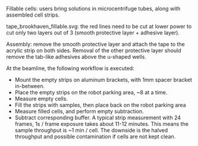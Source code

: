 Fillable cells: users bring solutions in microcentrifuge tubes, along with assembled cell strips. 

tape_brookhaven_fillable.svg: the red lines need to be cut at lower power to cut only two layers out of 3 (smooth protective layer + adhesive layer). 

Assembly: remove the smooth protective layer and attach the tape to the acrylic strip on both sides. Removal of the other protective layer should remove the tab-like adhesives above the u-shaped wells.

At the beamline, the following workflow is executed:
- Mount the empty strips on aluminum brackets, with 1mm spacer bracket in-between.
- Place the empty strips on the robot parking area, ~8 at a time.
- Measure empty cells.
- Fill the strips with samples, then place back on the robot parking area
- Measure filled cells, and perform empty subtraction.
- Subtract corresponding buffer.
A typical strip measurement with 24 frames, 1s / frame exposure takes about 11-12 minutes. This means the sample throughput is ~1 min / cell. The downside is the halved throughput and possible contamination if cells are not kept clean.
